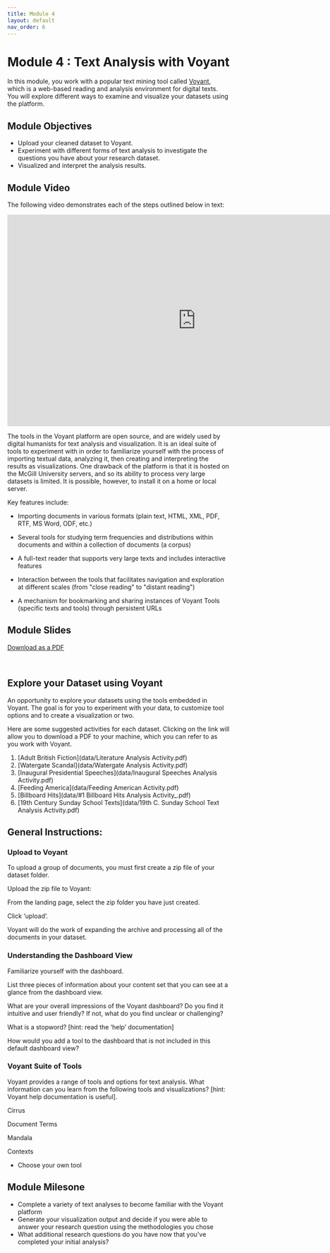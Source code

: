 ```yaml
---
title: Module 4
layout: default
nav_order: 6
---
```


# Module 4 : Text Analysis with Voyant
In this module, you work with a popular text mining tool called [Voyant](https://voyant-tools.org), which is a web-based reading and analysis environment for digital texts. You will explore different ways to examine and visualize your datasets using the platform.

## Module Objectives 
- Upload your cleaned dataset to Voyant.
- Experiment with different forms of text analysis to investigate the questions you have about your research dataset.
- Visualized and interpret the analysis results.

## Module Video
The following video demonstrates each of the steps outlined below in text:
<iframe height="480" width="853" allowfullscreen frameborder=0 src="https://echo360.ca/media/db64dd93-a736-4936-9517-8d0a18c16a3e/public?autoplay=false&automute=false"></iframe>

 
The tools in the Voyant platform are open source, and are widely used by digital humanists for text analysis and visualization. It is an ideal suite of tools to experiment with in order to familiarize yourself with the process of importing textual data, analyzing it, then creating and interpreting the results as visualizations. One drawback of the platform is that it is hosted on the McGill University servers, and so its ability to process very large datasets is limited. It is possible, however, to install it on a home or local server. 

Key features include: 

- Importing documents in various formats (plain text, HTML, XML, PDF, RTF, MS Word, ODF, etc.) 

- Several tools for studying term frequencies and distributions within documents and within a collection of documents (a corpus) 

- A full-text reader that supports very large texts and includes interactive features 

- Interaction between the tools that facilitates navigation and exploration at different scales (from "close reading" to "distant reading") 

- A mechanism for bookmarking and sharing instances of Voyant Tools (specific texts and tools) through persistent URLs 

## Module Slides
[Download as a PDF]()

<!-- div style="position:relative;padding-top:66.25%;">
<iframe src="//docs.google.com/viewer?url=https://github.com/scds/intro-tableau/raw/main/assets/docs/tableau_20201118.pdf?dl=0&hl=en_US&embedded=true" class="gde-frame" style="position:absolute;top:0;left:0;width:100%;height:100%;border:none;" scrolling="no"></iframe>
</div> -->

<br> 

## Explore your Dataset using Voyant 

An opportunity to explore your datasets using the tools embedded in Voyant. The goal is for you to experiment with your data, to customize tool options and to create a visualization or two. 

Here are some suggested activities for each dataset. Clicking on the link will allow you to download a PDF to your machine, which you can refer to as you work with Voyant. 

1. [Adult British Fiction](data/Literature Analysis Activity.pdf)
2. [Watergate Scandal](data/Watergate Analysis Activity.pdf)
3. [Inaugural Presidential Speeches](data/Inaugural Speeches Analysis Activity.pdf)
4. [Feeding America](data/Feeding American Activity.pdf)
5. [Billboard Hits](data/#1 Billboard Hits Analysis Activity_.pdf)
6. [19th Century Sunday School Texts](data/19th C. Sunday School Text Analysis Activity.pdf)

## General Instructions:  

### Upload to Voyant  

To upload a group of documents, you must first create a zip file of your dataset folder.  

Upload the zip file to Voyant:  

From the landing page, select the zip folder you have just created.  

Click ‘upload’.  

Voyant will do the work of expanding the archive and processing all of the documents in your dataset. 

### Understanding the Dashboard View  

Familiarize yourself with the dashboard. 

List three pieces of information about your content set that you can see at a glance from the dashboard view. 

What are your overall impressions of the Voyant dashboard? Do you find it intuitive and user friendly? If not, what do you find unclear or challenging? 

What is a stopword? [hint: read the ‘help’ documentation] 

How would you add a tool to the dashboard that is not included in this default dashboard view? 

### Voyant Suite of Tools 

Voyant provides a range of tools and options for text analysis. What information can you learn from the following tools and visualizations? [hint: Voyant help documentation is useful]. 

Cirrus 

Document Terms 

Mandala 

Contexts 

- Choose your own tool 

## Module Milesone
- Complete a variety of text analyses to become familiar with the Voyant platform
- Generate your visualization output and decide if you were able to answer your research question using the methodologies you chose
- What additional research questions do you have now that you've completed your initial analysis?




